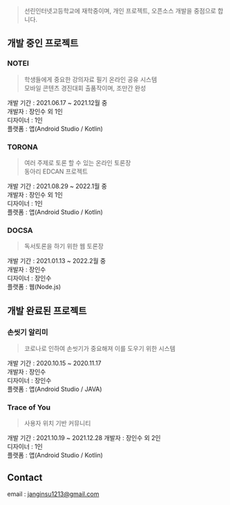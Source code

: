 
> 선린인터넷고등학교에 재학중이며, 개인 프로젝트, 오픈소스 개발을 중점으로 합니다. <br>

## 개발 중인 프로젝트

### NOTEI
> 학생들에게 중요한 강의자료 필기 온라인 공유 시스템 <br>
> 모바일 콘텐츠 경진대회 출품작이며, 조만간 완성

개발 기간 : 2021.06.17 ~ 2021.12월 중 <br>
개발자 : 장인수 외 1인 <br>
디자이너 : 1인<br>
플랫폼 : 앱(Android Studio / Kotlin)

### TORONA
> 여러 주제로 토론 할 수 있는 온라인 토론장 <br>
> 동아리 EDCAN 프로젝트

개발 기간 : 2021.08.29 ~ 2022.1월 중 <br>
개발자 : 장인수 외 1인 <br>
디자이너 : 1인<br>
플랫폼 : 앱(Android Studio / Kotlin)

### DOCSA
> 독서토론을 하기 위한 웹 토론장

개발 기간 : 2021.01.13 ~ 2022.2월 중 <br>
개발자 : 장인수<br>
디자이너 : 장인수<br>
플랫폼 : 웹(Node.js)


## 개발 완료된 프로젝트

### 손씻기 알리미
> 코로나로 인하여 손씻기가 중요해져 이를 도우기 위한 시스템

개발 기간 : 2020.10.15 ~ 2020.11.17 <br>
개발자 : 장인수<br>
디자이너 : 장인수<br>
플랫폼 : 앱(Android Studio / JAVA)

### Trace of You
> 사용자 위치 기반 커뮤니티

개발 기간 : 2021.10.19 ~ 2021.12.28
개발자 : 장인수 외 2인<br>
디자이너 : 1인<br>
플랫폼 : 앱(Android Studio / Kotlin)


## Contact
email : janginsu1213@gmail.com
